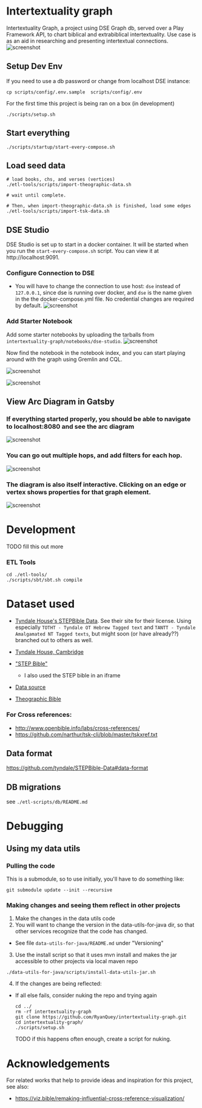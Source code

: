 # Intertextuality graph
Intertextuality Graph, a project using DSE Graph db, served over a Play Framework API, to chart biblical and extrabiblical intertextuality. Use case is as an aid in researching and presenting intertextual connections. 
![screenshot](https://github.com/RyanQuey/intertextuality-graph/raw/master/screenshots/dse-studio.results.alludes_to.first-1000-results.png)


## Setup Dev Env
If you need to use a db password or change from localhost DSE instance:
```
cp scripts/config/.env.sample  scripts/config/.env
```

For the first time this project is being ran on a box (in development)

```
./scripts/setup.sh
```

## Start everything
```
./scripts/startup/start-every-compose.sh
```

## Load seed data
```
# load books, chs, and verses (vertices)
./etl-tools/scripts/import-theographic-data.sh

# wait until complete.

# Then, when import-theographic-data.sh is finished, load some edges
./etl-tools/scripts/import-tsk-data.sh
```

## DSE Studio
DSE Studio is set up to start in a docker container. It will be started when you run the `start-every-compose.sh` script. You can view it at http://localhost:9091.

### Configure Connection to DSE 
- You will have to change the connection to use host: `dse` instead of `127.0.0.1`, since dse is running over docker, and `dse` is the name given in the the docker-compose.yml file. No credential changes are required by default. 
![screenshot](https://github.com/RyanQuey/intertextuality-graph/raw/master/screenshots/dse-studio.instructions.configure-connection.png)

### Add Starter Notebook
Add some starter notebooks by uploading the tarballs from `intertextuality-graph/notebooks/dse-studio`.
![screenshot](https://github.com/RyanQuey/intertextuality-graph/raw/master/screenshots/dse-studio.instructions.import-notebook.png)

Now find the notebook in the notebook index, and you can start playing around with the graph using Gremlin and CQL.


![screenshot](https://github.com/RyanQuey/intertextuality-graph/raw/master/screenshots/dse-studio.results.alludes_to_Ps_40.diagram.color-by-book.png)

![screenshot](https://github.com/RyanQuey/intertextuality-graph/raw/master/screenshots/dse-studio.results.alludes_to_Ps_50.diagram.color-by-book.zoomed-in.png)

## View Arc Diagram in Gatsby
### If everything started properly, you should be able to navigate to localhost:8080 and see the arc diagram
![screenshot](https://github.com/RyanQuey/intertextuality-graph/raw/master/screenshots/diagram.2-hops.mal-1-1.png)


### You can go out multiple hops, and add filters for each hop. 
![screenshot](https://github.com/RyanQuey/intertextuality-graph/raw/master/screenshots/diagram.2-hops.heb_to-Ps_to-Gen_1-2.png)


### The diagram is also itself interactive. Clicking on an edge or vertex shows properties for that graph element.
![screenshot](https://github.com/RyanQuey/intertextuality-graph/raw/master/screenshots/diagram.1-hop.rev_alludes-to-isa_40-56.with-selected-connection.png)



# Development

TODO fill this out more

### ETL Tools

```
cd ./etl-tools/
./scripts/sbt/sbt.sh compile
```

# Dataset used
- [Tyndale House's STEPBible Data](https://github.com/tyndale/STEPBible-Data). See their site for their license. Using especially `TOTHT - Tyndale OT Hebrew Tagged text` and `TANTT - Tyndale Amalgamated NT Tagged texts`, but might soon (or have already??) branched out to others as well.

- [Tyndale House, Cambridge](https://www.TyndaleHouse.com)
- ["STEP Bible"](https://www.STEPBible.org)
    * I also used the STEP bible in an iframe
- [Data source](https://tyndale.github.io/STEPBible-Data/)
- [Theographic Bible](https://github.com/robertrouse/theographic-bible-metadata)

### For Cross references:
- http://www.openbible.info/labs/cross-references/
- https://github.com/narthur/tsk-cli/blob/master/tskxref.txt


## Data format
https://github.com/tyndale/STEPBible-Data#data-format

## DB migrations
see `./etl-scripts/db/README.md`

# Debugging
## Using my data utils
### Pulling the code
This is a submodule, so to use initially, you'll have to do something like:
```
git submodule update --init --recursive
```

### Making changes and seeing them reflect in other projects
1) Make the changes in the data utils code
2) You will want to change the version in the data-utils-for-java dir, so that other services recognize that the code has changed.
  - See file `data-utils-for-java/README.md` under "Versioning"
3) Use the install script so that it uses mvn install and makes the jar accessible to other projects via local maven repo

```
./data-utils-for-java/scripts/install-data-utils-jar.sh
```

4) If the changes are being reflected:
- If all else fails, consider nuking the repo and trying again
    ```
    cd ../
    rm -rf intertextuality-graph
    git clone https://github.com/RyanQuey/intertextuality-graph.git
    cd intertextuality-graph/
    ./scripts/setup.sh
    ```

    TODO if this happens often enough, create a script for nuking.

# Acknowledgements
For related works that help to provide ideas and inspiration for this project, see also:
- https://viz.bible/remaking-influential-cross-reference-visualization/
